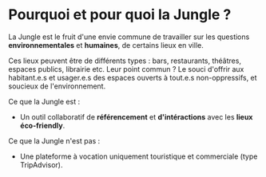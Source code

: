 # Pourquoi et pour quoi la Jungle ?

La Jungle est le fruit d'une envie commune de travailler sur les questions **environnementales** et **humaines**,
de certains lieux en ville.

Ces lieux peuvent être de différents types : bars, restaurants, théâtres, espaces publics, librairie etc. 
Leur point commun ? Le souci d'offrir aux habitant.e.s et usager.e.s des espaces ouverts à tout.e.s non-oppressifs,
et soucieux de l'environnement.

Ce que la Jungle est :

- Un outil collaboratif de **référencement** et **d'intéractions** avec les **lieux éco-friendly**.

Ce que la Jungle n'est pas :

- Une plateforme à vocation uniquement touristique et commerciale (type TripAdvisor).
